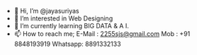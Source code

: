 - 👋 Hi, I’m @jayasuriyas
- 👀 I’m interested in Web Designing 
- 🌱 I’m currently learning BIG DATA & A I.
- 📫 How to reach me;
              E-Mail  : 2255sjs@gmail.com
              Mob     : +91 8848193919
              Whatsapp: 8891332133

<!---
jayasuriyas/jayasuriyas is a ✨ special ✨ repository because its `README.md` (this file) appears on your GitHub profile.
You can click the Preview link to take a look at your changes.
--->
